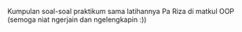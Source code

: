 Kumpulan soal-soal praktikum sama latihannya Pa Riza di matkul OOP (semoga niat ngerjain dan ngelengkapin :))
